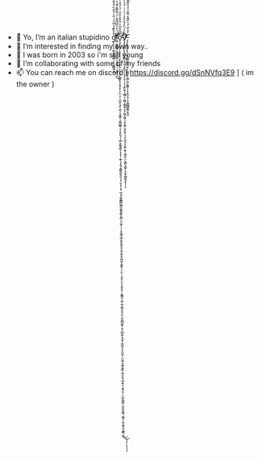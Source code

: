 - 👋 Yo, I’m an italian stupidino g̸̢̢̛̛̛̛̞͕̦͖͈̮̯̳̰̲̠̜̙̯͖͇̭͙̀̊̎̏͊̎̇̅̾́̇̋̓̓̅́̏͐̑̌̆̽́̈̿́̔̄̎̈́͂̒͋̆̒̊̈́̈́̅̄́̆̎̓̊͂̑̓̋̿̈́̈̅̓͊̃͆̄̚͘͘̕̕͜͝͝͝ǐ̴̛̛̛̛̛̛͚̹̺̰̭͇̗͎̗̫̦̯̬̮͕̰͚̘̦̣͈̬̹͕̪̆̈́̒̇̎͆̅͂̄̾̈͑͌͌̎͐͊́̀̈́̃̊̀̓͌̏̋̈̈́̅̊̑̌͂̌̒́̒̿̌͗́̍̄̀͗͐̀͂̍̓̊͛͆̆̋͗́̌̂͑̈̇̈́̈́͑̃̓̊͆͋͛́̀͂͒̿͊̑́̇͌̂͐̈́̓̅͌́̀͋̌̇͗͗̎̈́̍͌̐̋̋͒̄̅̓̑̉̈́̈̂͂̎̉̋͐̐̋̉́͂͌͒̋̍̈́͌͐̏͊͛̋̀̂̇̀͆͐͌̄̅̄͆͗͒̊͑̾͌̄͒̉͆̌̏̾̀͆͛̈͋̽̓̐̀͛͛͆̓̃͘̕͘̚̚̕͘̚̕̚͘͜͠͝͝͝͠͠͝͝͝͠͝ͅơ̵̡̧̡̧̨̨̨̧̧̨̢̧̢̨̧̢̢̨̨̧̢̨̨̢̡̧̧̧̛̞̝̗͎̹̲͕̹͔̪̫̩͉͍̖͖̖̣̝͓̳̜̜̥͇̲͇̹̞̹͓̙͈͉̩̜̻̮̗̳̘̻̙̟̝̞̹͔̲̩͉̞̭̘̝̳͍͍͍̭̯̦̘̠̱͔̩̹͓̹̺͎̟̰̟̳̳̪̯͇̮͚͈͍̻̟̯̻̣̖̤͚͎̜̠̜̥̟̳͎̻͙̱̯̱̼͙͈͎̭͓̰̗̭̱͖͖͕͙̳̩̹̠͈̤̣͔̯͙̩̤̦̞̯̬̱̤̜̹͚̳̖̘͚̹͖͙̪̭̞̭͎̠̘̫͔̳̺͖͓̣̬̹̺̪̰̗͓̭̬̘̰̪̯̙̞̙̼̼̮̜̹̼̼̭͙̦͇͍̻̖̣̲̩̟̬̘͖̝̰̣͎̮̬̯̝̦̹͈̺̖͇̪̹̤̬̭̬̟̻͉͖̬̘̹͍̬̼̬̫͉̺͇̣͚̿͆̋̌͆̈̇́̽͊̊͒̋͐̈́̀́̋̓̊̀̓͗̔̏͐̏̆̽̉̉̆̇̂̄̾͊̋͑̿̎̈̄̑̔̓͂̒͐͌̒̋̑̆̌̋̑̏͊̈̑͂͌̍̓̆̽̌̆̎̊̿̾̏̂̄̃̍̌̈́̇̍̀́̃̇̊̈́̉̓̒̈́́̇̊̏̑̃̍̓́̾͊͗͊̿̈́̊̾̉͌̾̃͊̽͑́̎́̀̒̕͘͘̕̕̚͘̕͘̚͜͜͝͝͝͝͠͠͝͝͠ͅͅͅͅͅͅͅͅv̸̢̧̨̡̡̨̢̧̛̛̼̲̱̣̳͕͓̣͓͉̥̪̩̗̣͓͙͕̖̦͎͎̝͍̮̞͔̼̳͔͔͖̥̙͇̯̞͙̝̹͇͙͖̗̩̮̝̯̭̜̱̯͓̥̤͉͔̤̲͎̥͙͚͕̰̙̹̱̲̬̤̤̤͓͇͔̠̳̗̩̭̮̙͇̬̰͙̙͓̆̔̓̉̈̀̉̆̾̂̉͑̉̍͑̇̈́̉̀̇̆͌͋͛̽̆͂̒̑̎̅̈̈͋͌̓̑́̇̾̈́̈́̉͋̅͐̓̇̽̆͋́̿̄̓̑̂̑͌͊̍̀̄̓̊̈́̌̓̊̀̔̓̍́̊̈̌̒̓͑̈͒͌̾̎̄͌͊̇͊̆̾͌̒̇̆͌̾͒̇̿͆͒̎̏̍̎̈́̈́͛͗̽̊̽̍͒̀͗͊́̃͒̌̀̽̂̓̀̎̐̉̄͂̈̎̄̀͆̔̈̐͛̀͋̈́̃̈́̈́͋͐̀͊͒̇̊̉̿̈́͛̃̄̓̔͒̚̕̕̕̕͘͘͘̕̚͠͠͠͝͠ͅͅ ̵̡̧̢̢̨̡̢̙̣̱̟͖̲̪̯͎͉̮̥̜͚̳̬̗̹̻̦̪̞̰̳̩̝̣̥͓̲͉̘̦̱̣͇̪͇̬̳̣͓̭̫̊̓̂̍̅̈́̔̏͌̽̈̃̌̒͐̊̏̄͊̃̈́̍̽͊̇̆̄̐̂̿̐͒̂̀̆̓̊́͘͘͝͝͝
- 👀 I’m interested in finding my own way..
- 🌱 I was born in 2003 so i'm still young
- 💞️ I’m collaborating with some of my friends
- 📫 You can reach me on discord [ https://discord.gg/dSnNVfq3E9 ] ( im the owner )

<!---
ThaAlony/ThaAlony is a ✨ special ✨ repository because its `README.md` (this file) appears on your GitHub profile.
You can click the Preview link to take a look at your changes.
--->
